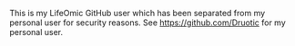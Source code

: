 This is my LifeOmic GitHub user which has been separated from my personal user for security reasons. See https://github.com/Druotic for my personal user.

<!---
jjbeavers-lifeomic/jjbeavers-lifeomic is a ✨ special ✨ repository because its `README.md` (this file) appears on your GitHub profile.
You can click the Preview link to take a look at your changes.
--->
